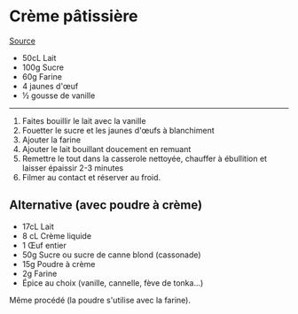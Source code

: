# Crème pâtissière

[Source](https://lacuisinedannie.20minutes.fr/recette-creme-patissiere-classique-154.html)

- 50cL Lait
- 100g Sucre
- 60g Farine
- 4 jaunes d'œuf
- ½ gousse de vanille

---

1. Faites bouillir le lait avec la vanille
2. Fouetter le sucre et les jaunes d'œufs à blanchiment
3. Ajouter la farine
4. Ajouter le lait bouillant doucement en remuant
5. Remettre le tout dans la casserole nettoyée, chauffer à ébullition et laisser épaissir 2-3 minutes
6. Filmer au contact et réserver au froid.

## Alternative (avec poudre à crème)

- 17cL Lait
- 8 cL Crème liquide
- 1 Œuf entier
- 50g Sucre ou sucre de canne blond (cassonade)
- 15g Poudre à crème
- 2g Farine
- Épice au choix (vanille, cannelle, fève de tonka...)

Même procédé (la poudre s'utilise avec la farine).
